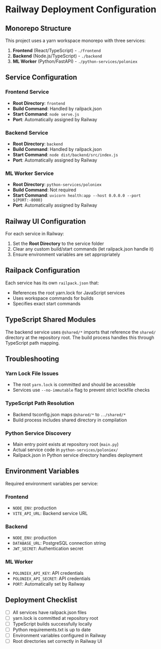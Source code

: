 # Railway Deployment Configuration

## Monorepo Structure

This project uses a yarn workspace monorepo with three services:

1. **Frontend** (React/TypeScript) - `./frontend`
2. **Backend** (Node.js/TypeScript) - `./backend`
3. **ML Worker** (Python/FastAPI) - `./python-services/poloniex`

## Service Configuration

### Frontend Service
- **Root Directory**: `frontend`
- **Build Command**: Handled by railpack.json
- **Start Command**: `node serve.js`
- **Port**: Automatically assigned by Railway

### Backend Service
- **Root Directory**: `backend`
- **Build Command**: Handled by railpack.json
- **Start Command**: `node dist/backend/src/index.js`
- **Port**: Automatically assigned by Railway

### ML Worker Service
- **Root Directory**: `python-services/poloniex`
- **Build Command**: Not required
- **Start Command**: `uvicorn health:app --host 0.0.0.0 --port ${PORT:-8000}`
- **Port**: Automatically assigned by Railway

## Railway UI Configuration

For each service in Railway:

1. Set the **Root Directory** to the service folder
2. Clear any custom build/start commands (let railpack.json handle it)
3. Ensure environment variables are set appropriately

## Railpack Configuration

Each service has its own `railpack.json` that:
- References the root yarn.lock for JavaScript services
- Uses workspace commands for builds
- Specifies exact start commands

## TypeScript Shared Modules

The backend service uses `@shared/*` imports that reference the `shared/` directory at the repository root. The build process handles this through TypeScript path mapping.

## Troubleshooting

### Yarn Lock File Issues
- The root `yarn.lock` is committed and should be accessible
- Services use `--no-immutable` flag to prevent strict lockfile checks

### TypeScript Path Resolution
- Backend tsconfig.json maps `@shared/*` to `../shared/*`
- Build process includes shared directory in compilation

### Python Service Discovery
- Main entry point exists at repository root (`main.py`)
- Actual service code in `python-services/poloniex/`
- Railpack.json in Python service directory handles deployment

## Environment Variables

Required environment variables per service:

### Frontend
- `NODE_ENV`: production
- `VITE_API_URL`: Backend service URL

### Backend
- `NODE_ENV`: production
- `DATABASE_URL`: PostgreSQL connection string
- `JWT_SECRET`: Authentication secret

### ML Worker
- `POLONIEX_API_KEY`: API credentials
- `POLONIEX_API_SECRET`: API credentials
- `PORT`: Automatically set by Railway

## Deployment Checklist

- [ ] All services have railpack.json files
- [ ] yarn.lock is committed at repository root
- [ ] TypeScript builds successfully locally
- [ ] Python requirements.txt is up to date
- [ ] Environment variables configured in Railway
- [ ] Root directories set correctly in Railway UI
